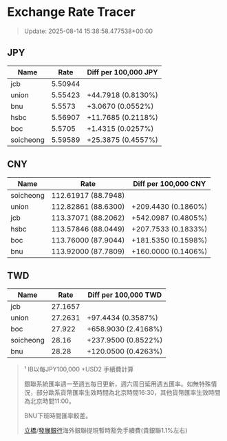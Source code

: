 # Exchange Rate Tracer

> Update: 2025-08-14 15:38:58.477538+00:00

## JPY

| Name      |    Rate | Diff per 100,000 JPY   |
|-----------|---------|------------------------|
| jcb       | 5.50944 |                        |
| union     | 5.55423 | +44.7918 (0.8130%)     |
| bnu       | 5.5573  | +3.0670 (0.0552%)      |
| hsbc      | 5.56907 | +11.7685 (0.2118%)     |
| boc       | 5.5705  | +1.4315 (0.0257%)      |
| soicheong | 5.59589 | +25.3875 (0.4557%)     |

## CNY

| Name      | Rate                | Diff per 100,000 CNY   |
|-----------|---------------------|------------------------|
| soicheong | 112.61917	(88.7948) |                        |
| union     | 112.82861	(88.6300) | +209.4430 (0.1860%)    |
| jcb       | 113.37071	(88.2062) | +542.0987 (0.4805%)    |
| hsbc      | 113.57846	(88.0449) | +207.7533 (0.1833%)    |
| boc       | 113.76000	(87.9044) | +181.5350 (0.1598%)    |
| bnu       | 113.92000	(87.7809) | +160.0000 (0.1406%)    |

## TWD

| Name      |    Rate | Diff per 100,000 TWD   |
|-----------|---------|------------------------|
| jcb       | 27.1657 |                        |
| union     | 27.2631 | +97.4434 (0.3587%)     |
| boc       | 27.922  | +658.9030 (2.4168%)    |
| soicheong | 28.16   | +237.9500 (0.8522%)    |
| bnu       | 28.28   | +120.0500 (0.4263%)    |


> ¹ IB以每JPY100,000 +USD2 手續費計算
>
> 銀聯系統匯率週一至週五每日更新，週六周日延用週五匯率。如無特殊情況，部分歐系貨幣匯率生效時間為北京時間16:30，其他貨幣匯率生效時間為北京時間11:00。
>
> BNU下班時間匯率較差。
>
> [立橋](https://www.wlbank.com.mo/uploads/ueditor/file/20181211/1544536513900230.pdf)/[發展銀行](https://www.mdb.com.mo/Service_Charges_20230728.pdf)海外銀聯提現暫時豁免手續費(貴銀聯1.1%左右)

